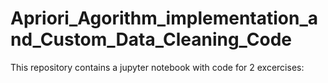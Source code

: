 # Apriori_Agorithm_implementation_and_Custom_Data_Cleaning_Code
This repository contains a jupyter notebook with code for 2 excercises:
